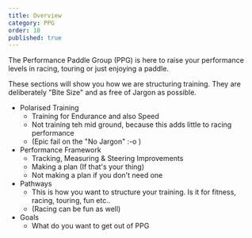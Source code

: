 ```yaml
---
title: Overview
category: PPG
order: 10
published: true
---
```

The Performance Paddle Group (PPG) is here to raise  your performance levels in racing, touring or just enjoying a paddle. 

These sections will show you how we are structuring training. 
They are deliberately "Bite Size" and as free of Jargon as possible. 

- Polarised Training
   - Training for Endurance and also Speed
   - Not training teh mid ground, because this adds little to racing performance
   - (Epic fail on the "No Jargon" :-o )
- Performance Framework
   - Tracking, Measuring & Steering Improvements
   - Making a plan (If that's your thing)
   - Not making a plan if you don't need one
- Pathways 
   - This is how you want to structure your training. Is it for fitness, racing, touring, fun etc..
   - (Racing can be fun as well)
- Goals
   - What do you want to get out of PPG
   